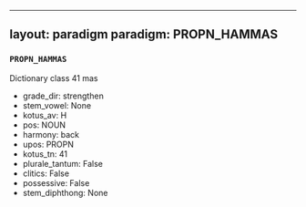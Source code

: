
---
layout: paradigm
paradigm: PROPN_HAMMAS
---
### ` PROPN_HAMMAS `

Dictionary class 41 mas
* grade_dir: strengthen
* stem_vowel: None
* kotus_av: H
* pos: NOUN
* harmony: back
* upos: PROPN
* kotus_tn: 41
* plurale_tantum: False
* clitics: False
* possessive: False
* stem_diphthong: None
